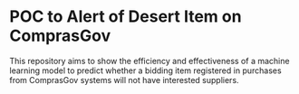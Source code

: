 # POC to Alert of Desert Item on ComprasGov

This repository aims to show the efficiency and effectiveness of a machine learning model to predict whether a bidding item registered in purchases from ComprasGov systems will not have interested suppliers.
